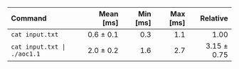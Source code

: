 | Command | Mean [ms] | Min [ms] | Max [ms] | Relative |
|:---|---:|---:|---:|---:|
| `cat input.txt` | 0.6 ± 0.1 | 0.3 | 1.1 | 1.00 |
| `cat input.txt \| ./aoc1.1` | 2.0 ± 0.2 | 1.6 | 2.7 | 3.15 ± 0.75 |
